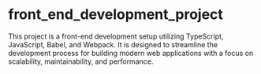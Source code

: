 # front_end_development_project
This project is a front-end development setup utilizing TypeScript, JavaScript, Babel, and Webpack. It is designed to streamline the development process for building modern web applications with a focus on scalability, maintainability, and performance.
